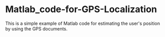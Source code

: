 # Matlab_code-for-GPS-Localization
This is a simple example of Matlab code for estimating the user's position by using the GPS documents.

